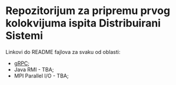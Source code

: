 # Repozitorijum za pripremu prvog kolokvijuma ispita Distribuirani Sistemi

Linkovi do README fajlova za svaku od oblasti:

- [gRPC](./grpc/README.md);
- Java RMI - TBA;
- MPI Parallel I/O - TBA;
